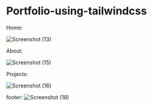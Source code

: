 # Portfolio-using-tailwindcss

Home:

![Screenshot (13)](https://user-images.githubusercontent.com/76419704/114175935-2d3bd600-9958-11eb-877a-767ed3a6a47e.png)


About:

![Screenshot (15)](https://user-images.githubusercontent.com/76419704/114175986-3dec4c00-9958-11eb-9851-19f626009258.png)

Projects:

![Screenshot (16)](https://user-images.githubusercontent.com/76419704/114175997-404ea600-9958-11eb-8b80-ae9ce51b623a.png)


footer:
![Screenshot (18)](https://user-images.githubusercontent.com/76419704/114176314-9ae80200-9958-11eb-9dcb-55cf5b3235f2.png)


